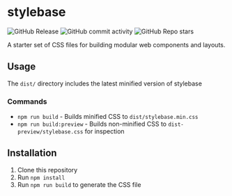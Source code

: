 # stylebase
![GitHub Release](https://img.shields.io/github/v/release/taurean/stylebase) ![GitHub commit activity](https://img.shields.io/github/commit-activity/y/taurean/stylebase) ![GitHub Repo stars](https://img.shields.io/github/stars/taurean/stylebase?style=flat)


A starter set of CSS files for building modular web components and layouts.

## Usage
The `dist/` directory includes the latest minified version of stylebase

### Commands

- `npm run build` - Builds minified CSS to `dist/stylebase.min.css`
- `npm run build:preview` - Builds non-minified CSS to `dist-preview/stylebase.css` for inspection


## Installation

1. Clone this repository
2. Run `npm install`
3. Run `npm run build` to generate the CSS file
